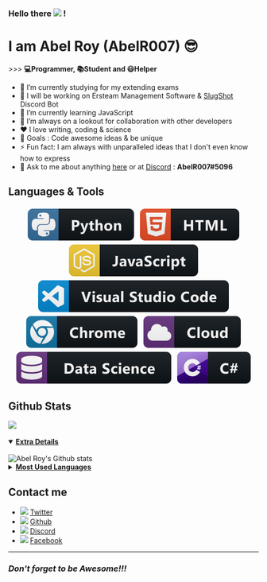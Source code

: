 <h3> Hello there <img src="https://media.giphy.com/media/hvRJCLFzcasrR4ia7z/giphy.gif" width="25px"> !</h3>

# I am Abel Roy (AbelR007) 😎
\>\>\> **💻Programmer, 📚Student and 😃Helper**

- 🔭 I’m currently studying for my extending exams
- 🤠 I will be working on Ersteam Management Software & [SlugShot](github.com/SlugShotBot) Discord Bot
- 🌱 I’m currently learning JavaScript
- 👯 I’m always on a lookout for collaboration with other developers
- ❤️ I love writing, coding & science
- 🥅 Goals : Code awesome ideas & be unique
- ⚡ Fun fact: I am always with unparalleled ideas that I don't even know how to express
- 💬 Ask to me about anything [here](https://github.com/abelr007/abelr007/issues) or at [Discord](https://discord.com) : **AbelR007#5096**

## Languages & Tools

<p align="center">
  <img src="https://raw.githubusercontent.com/8bithemant/8bithemant/master/svg/dev/languages/python.svg" alt="python" style="vertical-align:top; margin:4px">
  <img src="https://raw.githubusercontent.com/8bithemant/8bithemant/master/svg/dev/languages/html.svg" alt="html" style="vertical-align:top; margin:4px">    
  <img src="https://raw.githubusercontent.com/8bithemant/8bithemant/master/svg/dev/languages/js.svg" alt="js" style="vertical-align:top; margin:4px">
  <img src="https://raw.githubusercontent.com/8bithemant/8bithemant/master/svg/dev/tools/visualstudio_code.svg" alt="vscode" style="vertical-align:top; margin:4px">
  <img src="https://raw.githubusercontent.com/8bithemant/8bithemant/master/svg/dev/misc/chrome.svg" alt="chrome" style="vertical-align:top; margin:4px">
  <img src="https://raw.githubusercontent.com/8bithemant/8bithemant/master/svg/dev/misc/cloud.svg" alt="cloud" style="vertical-align:top; margin:4px">
  <img src="https://raw.githubusercontent.com/8bithemant/8bithemant/master/svg/dev/misc/datascience.svg" alt="datascience" style="vertical-align:top; margin:4px">
  <img src="https://raw.githubusercontent.com/8bithemant/8bithemant/master/svg/dev/languages/csharp.svg" alt="csharp" style="vertical-align:top; margin:4px">
</p>

## Github Stats
![](https://github-profile-summary-cards.vercel.app/api/cards/profile-details?username=AbelR007&theme=monokai)
<details open>
  <summary> <b><u>Extra Details</u></b> </summary>
  <br>
  <img align="centre" src="https://github-readme-stats.vercel.app/api?username=abelr007&show_icons=true&theme=radical" alt="Abel Roy's Github stats" />
  </a>
</details>

<details>
  <summary> <b><u>Most Used Languages</u></b> </summary><br>
  <img align="centre right" src="https://github-readme-stats.vercel.app/api/top-langs/?username=abelr007&layout=compact&theme=radical" />
</details>

## Contact me 
- <img src="https://bit.ly/3v4bwxk" width="15px"> [Twitter](https://www.twitter.com/abelroy007)
- <img src = "https://cdn2.iconfinder.com/data/icons/font-awesome/1792/github-square-512.png" width="15px"> [Github](https://www.github.com/AbelR007)
- <img src="https://bit.ly/3tHPpfW" width="15px"> [Discord](https://www.discord.gg/sMPsGUD)
- <img src="https://bit.ly/3gwjnzz" width="15px"> [Facebook](https://www.facebook.com/abel.roy.9883)

---

### *Don't forget to be Awesome!!!* 

[//]: <> (  <img align="centre" src="https://github-readme-stats.vercel.app/api/top-langs/?username=abelr007&layout=compact&theme=radical" />)
[//]: <> (<a href="https://github.com/anuraghazra/github-readme-stats">)
